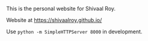 This is the personal website for Shivaal Roy.

Website at https://shivaalroy.github.io/

Use `python -m SimpleHTTPServer 8000` in development.